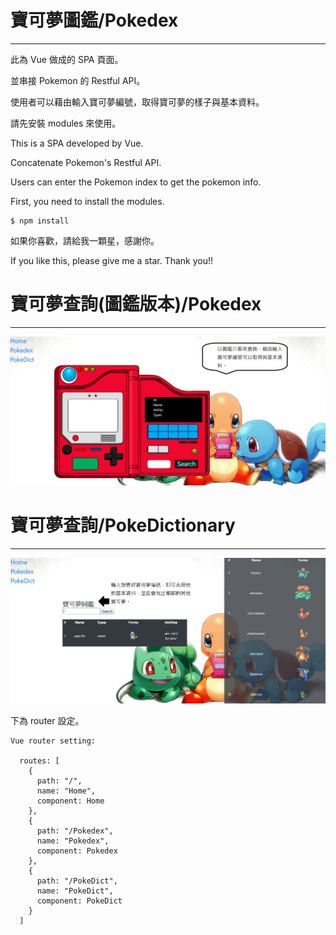 # 寶可夢圖鑑/Pokedex

---

此為 Vue 做成的 SPA 頁面。

並串接 Pokemon 的 Restful API。

使用者可以藉由輸入寶可夢編號，取得寶可夢的樣子與基本資料。

請先安裝 modules 來使用。

This is a SPA developed by Vue.

Concatenate Pokemon's Restful API.

Users can enter the Pokemon index to get the pokemon info.

First, you need to install the modules.

```
$ npm install
```

如果你喜歡，請給我一顆星，感謝你。

If you like this, please give me a star. Thank you!!

# 寶可夢查詢(圖鑑版本)/Pokedex

---

<img src='https://raw.githubusercontent.com/tsen1220/pokedex-vue/master/src/assets/introduction.jpg' alt=''>

# 寶可夢查詢/PokeDictionary

---

<img src='https://raw.githubusercontent.com/tsen1220/pokedex-vue/master/src/assets/introduction1.jpg' alt=''>

下為 router 設定。

```
Vue router setting:

  routes: [
    {
      path: "/",
      name: "Home",
      component: Home
    },
    {
      path: "/Pokedex",
      name: "Pokedex",
      component: Pokedex
    },
    {
      path: "/PokeDict",
      name: "PokeDict",
      component: PokeDict
    }
  ]


```
